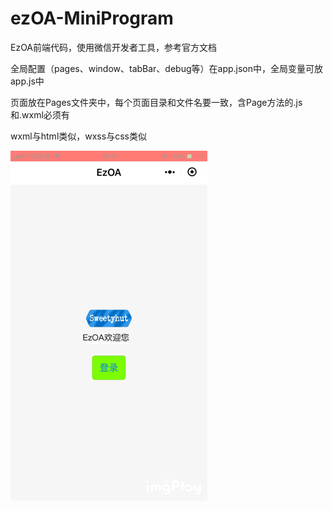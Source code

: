 # ezOA-MiniProgram

EzOA前端代码，使用微信开发者工具，参考官方文档

全局配置（pages、window、tabBar、debug等）在app.json中，全局变量可放app.js中

页面放在Pages文件夹中，每个页面目录和文件名要一致，含Page方法的.js和.wxml必须有

wxml与html类似，wxss与css类似

![Demo](https://github.com/Stackneveroverflow/ezOA-MiniProgram/raw/master/EzOA.GIF)
